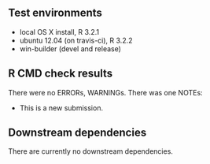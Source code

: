 ## Test environments
* local OS X install, R 3.2.1
* ubuntu 12.04 (on travis-ci), R 3.2.2
* win-builder (devel and release)

## R CMD check results
There were no ERRORs, WARNINGs. There was one NOTEs:

* This is a new submission.

## Downstream dependencies

There are currently no downstream dependencies.
